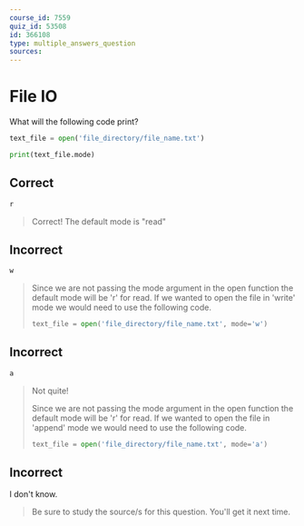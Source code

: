 ```yaml
---
course_id: 7559
quiz_id: 53508
id: 366108
type: multiple_answers_question
sources:
---
```


# File IO

What will the following code print?

```python
text_file = open('file_directory/file_name.txt')

print(text_file.mode)
```

## Correct

```ruby
r
```

> Correct! The default mode is "read"

## Incorrect

```ruby
w
```

> Since we are not passing the mode argument in the open function the default mode
> will be 'r' for read. If we wanted to open the file in 'write' mode we would
> need to use the following code.&nbsp;
> 
> ```python
> text_file = open('file_directory/file_name.txt', mode='w')
> ```

## Incorrect

```ruby
a
```

> Not quite!&nbsp;
> 
> Since we are not passing the mode argument in the open function the default mode
> will be 'r' for read. If we wanted to open the file in 'append' mode we would
> need to use the following code.&nbsp;
> 
> ```python
> text_file = open('file_directory/file_name.txt', mode='a')
> ```

## Incorrect

I don't know.

> Be sure to study the source/s for this question. You'll get it next time.

